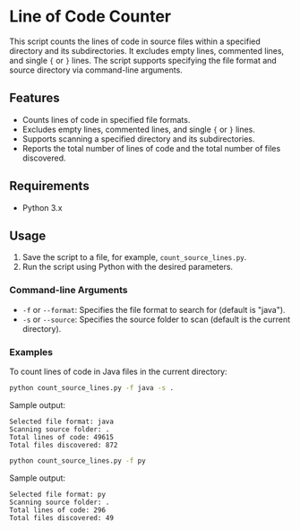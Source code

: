 # Line of Code Counter

This script counts the lines of code in source files within a specified directory and its subdirectories. It excludes empty lines, commented lines, and single `{` or `}` lines. The script supports specifying the file format and source directory via command-line arguments.

## Features

- Counts lines of code in specified file formats.
- Excludes empty lines, commented lines, and single `{` or `}` lines.
- Supports scanning a specified directory and its subdirectories.
- Reports the total number of lines of code and the total number of files discovered.

## Requirements

- Python 3.x

## Usage

1. Save the script to a file, for example, `count_source_lines.py`.
2. Run the script using Python with the desired parameters.

### Command-line Arguments

- `-f` or `--format`: Specifies the file format to search for (default is "java").
- `-s` or `--source`: Specifies the source folder to scan (default is the current directory).

### Examples

To count lines of code in Java files in the current directory:
```sh
python count_source_lines.py -f java -s .
```

Sample output:
```log
Selected file format: java
Scanning source folder: .
Total lines of code: 49615
Total files discovered: 872
```

              
```sh
python count_source_lines.py -f py
```

Sample output:
```log
Selected file format: py
Scanning source folder: .
Total lines of code: 296
Total files discovered: 49
```